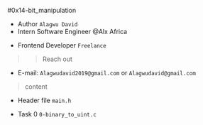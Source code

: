 #0x14-bit_manipulation
+ Author `Alagwu David`
+ Intern Software Engineer @Alx Africa
- Frontend Developer `Freelance`
>> Reach out
+ E-mail: `Alagwudavid2019@gmail.com` or `Alagwudavid@gmail.com`

> content
+ Header file `main.h`

+ Task 0 `0-binary_to_uint.c`
